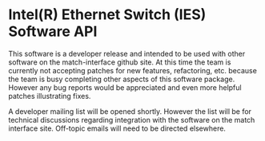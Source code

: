 Intel(R) Ethernet Switch (IES) Software API
===========================================

This software is a developer release and intended to be used with other software
on the match-interface github site. At this time the team is currently not
accepting patches for new features, refactoring, etc. because the team is busy
completing other aspects of this software package. However any bug reports would
be appreciated and even more helpful patches illustrating fixes.

A developer mailing list will be opened shortly. However the list will be for
technical discussions regarding integration with the software on the match
interface site. Off-topic emails will need to be directed elsewhere.
